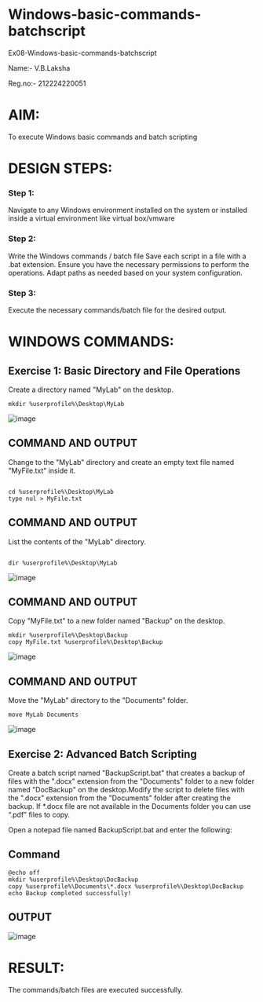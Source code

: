 # Windows-basic-commands-batchscript
Ex08-Windows-basic-commands-batchscript

Name:- V.B.Laksha

Reg.no:- 212224220051

# AIM:
To execute Windows basic commands and batch scripting

# DESIGN STEPS:

### Step 1:

Navigate to any Windows environment installed on the system or installed inside a virtual environment like virtual box/vmware 

### Step 2:

Write the Windows commands / batch file
Save each script in a file with a .bat extension.
Ensure you have the necessary permissions to perform the operations.
Adapt paths as needed based on your system configuration.
### Step 3:

Execute the necessary commands/batch file for the desired output. 




# WINDOWS COMMANDS:
## Exercise 1: Basic Directory and File Operations
Create a directory named "MyLab" on the desktop.

~~~
mkdir %userprofile%\Desktop\MyLab

~~~

![image](https://github.com/user-attachments/assets/e4d4d320-6d2b-414b-97a4-d6e79fc7f4aa)



## COMMAND AND OUTPUT

Change to the "MyLab" directory and create an empty text file named "MyFile.txt" inside it.

~~~

cd %userprofile%\Desktop\MyLab
type nul > MyFile.txt

~~~

## COMMAND AND OUTPUT

List the contents of the "MyLab" directory.

~~~

dir %userprofile%\Desktop\MyLab

~~~

![image](https://github.com/user-attachments/assets/04c42731-1792-4d0b-b3c9-08ff10b18ca1)


## COMMAND AND OUTPUT

Copy "MyFile.txt" to a new folder named "Backup" on the desktop.

~~~
mkdir %userprofile%\Desktop\Backup
copy MyFile.txt %userprofile%\Desktop\Backup
~~~
![image](https://github.com/user-attachments/assets/082c4cdf-8f35-4a0d-a897-8bab0e5634fb)


## COMMAND AND OUTPUT

Move the "MyLab" directory to the "Documents" folder.
~~~
move MyLab Documents
~~~
![image](https://github.com/user-attachments/assets/28de3ca8-bcbb-4e67-a728-0e6af2d0a686)



## Exercise 2: Advanced Batch Scripting
Create a batch script named "BackupScript.bat" that creates a backup of files with the ".docx" extension from the "Documents" folder to a new folder named "DocBackup" on the desktop.Modify the script to delete files with the ".docx" extension from the "Documents" folder after creating the backup. If *.docx file are not available in the Documents folder you can use “.pdf” files to copy.

Open a notepad file named BackupScript.bat and enter the following:

## Command

~~~
@echo off
mkdir %userprofile%\Desktop\DocBackup
copy %userprofile%\Documents\*.docx %userprofile%\Desktop\DocBackup
echo Backup completed successfully!

~~~





## OUTPUT

![image](https://github.com/user-attachments/assets/205ea07c-fe6c-4057-bea5-7e448568d0ed)




# RESULT:
The commands/batch files are executed successfully.

